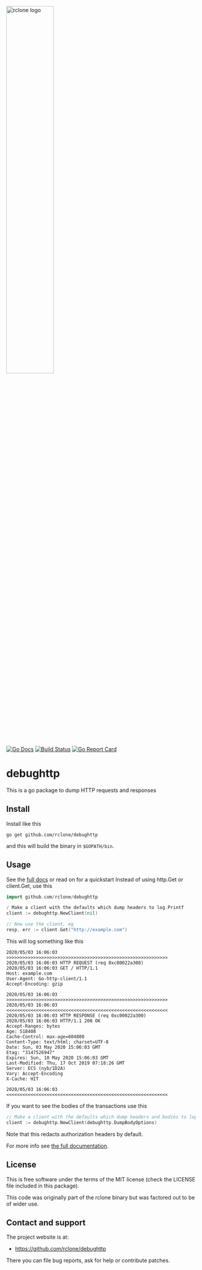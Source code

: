 [<img src="https://rclone.org/img/logo_on_light__horizontal_color.svg" width="50%" alt="rclone logo">](https://rclone.org/)

[![Go Docs](https://img.shields.io/badge/go.dev-reference-007d9c?logo=go&logoColor=white&style=flat-square)](https://pkg.go.dev/github.com/rclone/debughttp)
[![Build Status](https://github.com/rclone/debughttp/workflows/build/badge.svg)](https://github.com/rclone/debughttp/actions?query=workflow%3Abuild)
[![Go Report Card](https://goreportcard.com/badge/github.com/rclone/debughttp)](https://goreportcard.com/report/github.com/rclone/debughttp)

# debughttp

This is a go package to dump HTTP requests and responses

## Install

Install like this

    go get github.com/rclone/debughttp

and this will build the binary in `$GOPATH/bin`.

## Usage

See the [full docs](https://pkg.go.dev/github.com/rclone/debughttp)
or read on for a quickstart
Instead of using http.Get or client.Get, use this

```go
import github.com/rclone/debughttp

/ Make a client with the defaults which dump headers to log.Printf
client := debughttp.NewClient(nil)

// Now use the client, eg
resp, err := client.Get("http://example.com")
```

This will log something like this

```
2020/05/03 16:06:03 >>>>>>>>>>>>>>>>>>>>>>>>>>>>>>>>>>>>>>>>>>>>>>>>>>>>>>>>>>>>
2020/05/03 16:06:03 HTTP REQUEST (req 0xc00022a300)
2020/05/03 16:06:03 GET / HTTP/1.1
Host: example.com
User-Agent: Go-http-client/1.1
Accept-Encoding: gzip

2020/05/03 16:06:03 >>>>>>>>>>>>>>>>>>>>>>>>>>>>>>>>>>>>>>>>>>>>>>>>>>>>>>>>>>>>
2020/05/03 16:06:03 <<<<<<<<<<<<<<<<<<<<<<<<<<<<<<<<<<<<<<<<<<<<<<<<<<<<<<<<<<<<
2020/05/03 16:06:03 HTTP RESPONSE (req 0xc00022a300)
2020/05/03 16:06:03 HTTP/1.1 200 OK
Accept-Ranges: bytes
Age: 518408
Cache-Control: max-age=604800
Content-Type: text/html; charset=UTF-8
Date: Sun, 03 May 2020 15:06:03 GMT
Etag: "3147526947"
Expires: Sun, 10 May 2020 15:06:03 GMT
Last-Modified: Thu, 17 Oct 2019 07:18:26 GMT
Server: ECS (nyb/1D2A)
Vary: Accept-Encoding
X-Cache: HIT

2020/05/03 16:06:03 <<<<<<<<<<<<<<<<<<<<<<<<<<<<<<<<<<<<<<<<<<<<<<<<<<<<<<<<<<<<
```

If you want to see the bodies of the transactions use this

```go
// Make a client with the defaults which dump headers and bodies to log.Printf
client := debughttp.NewClient(debughttp.DumpBodyOptions)
```

Note that this redacts authorization headers by default.

For more info see [the full documentation](https://pkg.go.dev/github.com/rclone/debughttp).

## License

This is free software under the terms of the MIT license (check the
LICENSE file included in this package).

This code was originally part of the rclone binary but was factored out to be of wider use.

## Contact and support

The project website is at:

- https://github.com/rclone/debughttp

There you can file bug reports, ask for help or contribute patches.
